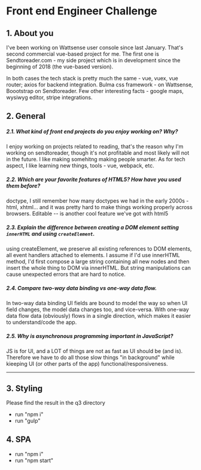 # Front end Engineer Challenge

## 1. About you

I've been working on Wattsense user console since last January. That's second commercial vue-based project for me.
The first one is Sendtoreader.com - my side project which is in development since the beginning of 2018 (the vue-based version).

In both cases the tech stack is pretty much the same - vue, vuex, vue router; axios for backend integration.
Bulma css framework - on Wattsense, Boootstrap on Sendtoreader. Few other interesting facts - google maps,
wysiwyg editor, stripe integrations.


## 2. General

##### 2.1. What kind of front end projects do you enjoy working on? Why?

I enjoy working on projects related to reading, that's the reason why I'm working on sendtoreader, though it's
not profitable and most likely will not in the future. I like making somehitng making people smarter. As for tech aspect,
I like learning new things, tools - vue, webpack, etc.

##### 2.2. Which are your favorite features of HTML5? How have you used them before?

doctype, I still remember how many doctypes we had in the early 2000s - html, xhtml...
and it was pretty hard to make things working properly across browsers. Editable -- is another cool
feature we've got with html5

##### 2.3. Explain the difference between creating a DOM element setting `innerHTML` and using `createElement`.

using createElement, we preserve all existing references to DOM elements, all event handlers attached to elements.
I assume if I'd use innerHTML method, I'd first compose a large string containing all new nodes and then
insert the whole thing to DOM via innerHTML. But string manipulations can cause unexpected errors that are hard to notice.

##### 2.4. Compare two-way data binding vs one-way data flow.

In two-way data binding UI fields are bound to model the way so when UI field changes,
the model data changes too, and vice-versa. With one-way data flow data (obviously) flows in a single
direction, which makes it easier to understand/code the app.

##### 2.5. Why is asynchronous programming important in JavaScript?

JS is for UI, and a LOT of things are not as fast as UI should be (and is). Therefore we have to do all
those slow things "in background" while kieeping UI (or other parts of the app) functional/responsiveness.

-----------------------------------------------------------------------

## 3. Styling

Please find the result in the q3 directory

- run "npm i"
- run "gulp"

## 4. SPA

- run "npm i"
- run "npm start"

